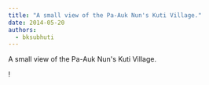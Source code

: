 ```yaml
---
title: "A small view of the Pa-Auk Nun's Kuti Village."
date: 2014-05-20
authors: 
  - bksubhuti
---
```


A small view of the Pa-Auk Nun's Kuti Village.﻿

!

